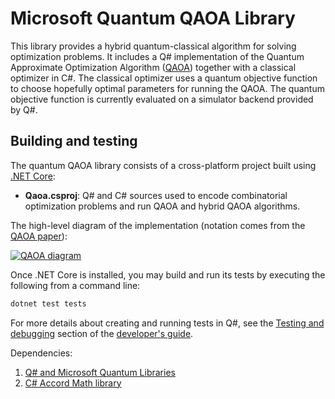 # Microsoft Quantum QAOA Library

This library provides a hybrid quantum-classical algorithm for solving optimization problems. 
It includes a Q# implementation of the Quantum Approximate Optimization Algorithm ([QAOA](https://arxiv.org/abs/1411.4028)) together with a classical optimizer in C#.
The classical optimizer uses a quantum objective function to choose hopefully optimal parameters for running the QAOA.
The quantum objective function is currently evaluated on a simulator backend provided by Q#.

## Building and testing ##

The quantum QAOA library consists of a cross-platform project built using [.NET Core](https://docs.microsoft.com/en-us/dotnet/core/):

- **Qaoa.csproj**: Q# and C# sources used to encode combinatorial optimization problems and run QAOA and hybrid QAOA algorithms.

The high-level diagram of the implementation (notation comes from the [QAOA paper](https://arxiv.org/abs/1411.4028)):

[![QAOA diagram](https://i.postimg.cc/sgryqr80/IMG-0202.jpg)](https://postimg.cc/XpQTBTnw)

Once .NET Core is installed, you may build and run its tests by executing the following from a command line:

```bash
dotnet test tests
```

For more details about creating and running tests in Q#,
see the [Testing and debugging](https://docs.microsoft.com/quantum/quantum-techniques-testinganddebugging)
section of the [developer's guide](https://docs.microsoft.com/quantum).

Dependencies:

1) [Q# and Microsoft Quantum Libraries](https://docs.microsoft.com/en-us/quantum/language/)
2) [C# Accord Math library](http://accord-framework.net/docs/html/N_Accord_Math.htm)
